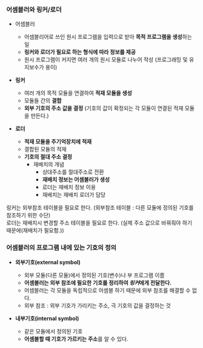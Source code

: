 ### 어셈블러와 링커/로더
- 어셈블러
  - 어셈블리어로 쓰인 원시 프로그램을 입력으로 받아 **목적 프로그램을 생성**하는 일
  - **링커와 로더가 필요로 하는 형식에 따라 정보를 제공**
  - 원시 프로그램이 커지면 여러 개의 원시 모듈로 나누어 작성 (프로그래밍 및 유지보수가 용이)

- **링커**
  - 여러 개의 목적 모듈을 연결하여 **적재 모듈을 생성**
  - 모듈들 간의 **결합**
  - **외부 기호의 주소 값을 결정** (기호의 값이 확정되는 각 모듈이 연결된 적재 모듈을 만든다.)

- **로더**
  - **적재 모듈을 주기억장치에 적재**
  - 결합된 모듈의 적재
  - **기호의 절대 주소 결정**
    - 재배치의 개념
      - 상대주소를 절대주소로 전환
      - **재배치 정보는 어셈블러가 생성**
      - 로더는 재배치 정보 이용
      - 재배치는 재배치 로더가 담당

링커는 외부참조 테이블을 필요로 한다. (외부참조 테이블 : 다른 모듈에 정의된 기호를 참조하기 위한 수단) <br/>
로더는 재배치시 변경할 주소 테이블을 필요로 한다. (실제 주소 값으로 바꿔줘야 하기 때문에(재배치가 필요함.))

### 어셈블러의 프로그램 내에 있는 기호의 정의
- **외부기호(external symbol)**
  - 외부 모듈(다른 모듈)에서 정의된 기호(변수)나 부 프로그램 이름
  - **어셈블러는 외부 참조에 필요한 기호를 정리하여 *링커*에게 전달한다.**
  - 어셈블러는 각 모듈을 독립적으로 어셈블 하기 때문에 외부 참조를 해결할 수 없다.
  - 외부 참조 : 외부 기호가 가리키는 주소, 극 기호의 값을 결정하는 것

- **내부기호(internal symbol)**
  - 같은 모듈에서 정의된 기호
  - **어셈블할 때 기호가 가르키는 주소**를 알 수 있다.

